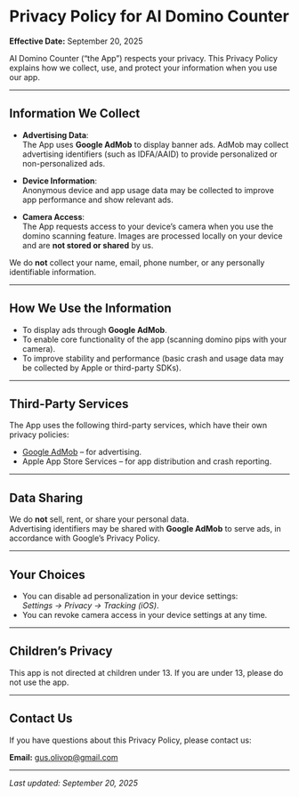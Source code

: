 # Privacy Policy for AI Domino Counter

**Effective Date:** September 20, 2025

AI Domino Counter (“the App”) respects your privacy. This Privacy Policy explains how we collect, use, and protect your information when you use our app.

---

## Information We Collect
- **Advertising Data**:  
  The App uses **Google AdMob** to display banner ads. AdMob may collect advertising identifiers (such as IDFA/AAID) to provide personalized or non-personalized ads.

- **Device Information**:  
  Anonymous device and app usage data may be collected to improve app performance and show relevant ads.

- **Camera Access**:  
  The App requests access to your device’s camera when you use the domino scanning feature. Images are processed locally on your device and are **not stored or shared** by us.

We do **not** collect your name, email, phone number, or any personally identifiable information.

---

## How We Use the Information
- To display ads through **Google AdMob**.  
- To enable core functionality of the app (scanning domino pips with your camera).  
- To improve stability and performance (basic crash and usage data may be collected by Apple or third-party SDKs).  

---

## Third-Party Services
The App uses the following third-party services, which have their own privacy policies:
- [Google AdMob](https://policies.google.com/privacy) – for advertising.  
- Apple App Store Services – for app distribution and crash reporting.  

---

## Data Sharing
We do **not** sell, rent, or share your personal data.  
Advertising identifiers may be shared with **Google AdMob** to serve ads, in accordance with Google’s Privacy Policy.

---

## Your Choices
- You can disable ad personalization in your device settings:  
  *Settings → Privacy → Tracking (iOS)*.  
- You can revoke camera access in your device settings at any time.  

---

## Children’s Privacy
This app is not directed at children under 13. If you are under 13, please do not use the app.  

---

## Contact Us
If you have questions about this Privacy Policy, please contact us:

**Email:** gus.olivop@gmail.com

---

_Last updated: September 20, 2025_
